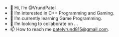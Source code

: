 - 👋 Hi, I’m @VrundPatel
- 👀 I’m interested in C++ Programming and Gaming.
- 🌱 I’m currently learning Game Programming.
- 💞️ I’m looking to collaborate on ...
- 📫 How to reach me patelvrund815@gmail.com.

<!---
VrundPat3l/VrundPat3l is a ✨ special ✨ repository because its `README.md` (this file) appears on your GitHub profile.
You can click the Preview link to take a look at your changes.
--->

